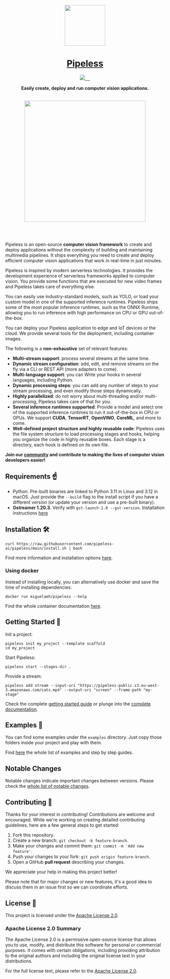 <p align="center">
  <a href="https://pipeless.ai">
    <picture>
      <source media="(prefers-color-scheme: dark)" srcset="assets/pipeless-400x400-rounded.png">
      <img src="https://raw.githubusercontent.com/pipeless-ai/pipeless/main/assets/pipeless-400x400-rounded.png" height="128">
    </picture>
    <h1 align="center">Pipeless</h1>
  </a>
</p>

<p align="center">
  <a aria-label="Pipeless logo" href="https://pipeless.ai">
    <img src="https://img.shields.io/badge/MADE%20BY%20Pipeless%20ai-000000.svg?style=for-the-badge&logo=Pipeless&labelColor=000">
  </a>
  <a aria-label="Pipeless latest version" href="https://github.com/pipeless-ai/pipeless/releases">
    <img alt="" src="https://img.shields.io/github/v/release/pipeless-ai/pipeless?style=for-the-badge&label=latest&labelColor=000000">
  </a>
  <a aria-label="License" href="https://github.com/miguelaeh/pipeless/blob/main/license.md">
    <img alt="" src="https://img.shields.io/pypi/l/pipeless-ai?style=for-the-badge&labelColor=000000">
  </a>
  <a aria-label="Join the community on GitHub" href="https://github.com/miguelaeh/pipeless/discussions">
    <img alt="" src="https://img.shields.io/badge/Join%20the%20discussions-black.svg?style=for-the-badge&logo=&labelColor=000000&logoWidth=20">
  </a>
  <a aria-label="Join the community on Discord" href="https://discord.gg/K2qxQ8uedG">
    <img alt="" src="https://img.shields.io/discord/1156923628831649873?style=for-the-badge&logo=discord&logoColor=FFFFFF&label=Chat%20on%20discord&labelColor=black">
  </a>
</p>

<div align="center">
   <p><b>Easily create, deploy and run computer vision applications.</b></p>

   <br />

   <div>
      <img width="382" align="center" src="https://raw.githubusercontent.com/pipeless-ai/pipeless/main/assets/examples.gif">
   </div>

   <br /><br />
</div>

Pipeless is an open-source <b>computer vision framework</b> to create and deploy applications without the complexity of building and maintaining multimedia pipelines. It ships everything you need to create and deploy efficient computer vision applications that work in real-time in just minutes.

Pipeless is inspired by modern serverless technologies. It provides the development experience of serverless frameworks applied to computer vision. You provide some functions that are executed for new video frames and Pipeless takes care of everything else.

You can easily use industry-standard models, such as YOLO, or load your custom model in one of the supported inference runtimes. Pipeless ships some of the most popular inference runtimes, such as the ONNX Runtime, allowing you to run inference with high performance on CPU or GPU out-of-the-box.

You can deploy your Pipeless application to edge and IoT devices or the cloud. We provide several tools for the deployment, including container images.

The following is a **non-exhaustive** set of relevant features:

* **Multi-stream support**: process several streams at the same time.
* **Dynamic stream configuration**: add, edit, and remove streams on the fly via a CLI or REST API (more adapters to come).
* **Multi-language support**: you can Write your hooks in several languages, including Python.
* **Dynamic processing steps**: you can add any number of steps to your stream processing, and even modify those steps dynamically.
* **Highly parallelized**: do not worry about multi-threading and/or multi-processing, Pipeless takes care of that for you.
* **Several inference runtimes supported**: Provide a model and select one of the supported inference runtimes to run it out-of-the-box in CPU or GPUs. We support **CUDA**, **TensorRT**, **OpenVINO**, **CoreML**, and more to come.
* **Well-defined project structure and highly reusable code**: Pipeless uses the file system structure to load processing stages and hooks, helping you organize the code in highly reusable boxes. Each stage is a directory, each hook is defined on its own file.

**Join our [community](https://discord.gg/K2qxQ8uedG) and contribute to making the lives of computer vision developers easier!**

## Requirements ☝️

* Python. Pre-built binaries are linked to Python 3.11 in Linux and 3.12 in macOS. Just provide the `--build` flag to the install script if you have a different version (or update your version and use a pre-built binary).
* **Gstreamer 1.20.3**. Verify with `gst-launch-1.0 --gst-version`. Installation instructions [here](https://gstreamer.freedesktop.org/documentation/installing/index.html?gi-language=python)

## Installation 🛠️

```console
curl https://raw.githubusercontent.com/pipeless-ai/pipeless/main/install.sh | bash
```

Find more information and installation options [here](https://www.pipeless.ai/docs/v1/getting-started/installation).

### Using docker

Instead of installing locally, you can alternatively use docker and save the time of installing dependencies:

```console
docker run miguelaeh/pipeless --help
```

Find the whole container documentation [here](https://www.pipeless.ai/docs/v1/container).

## Getting Started 🚀

Init a project:

```console
pipeless init my_project --template scaffold
cd my_project
```

Start Pipeless:

```console
pipeless start --stages-dir .
```

Provide a stream:

```console
pipeless add stream --input-uri "https://pipeless-public.s3.eu-west-3.amazonaws.com/cats.mp4" --output-uri "screen" --frame-path "my-stage"
```

Check the complete [getting started guide](https://pipeless.ai/docs/v1/getting-started) or plunge into the [complete documentation](https://www.pipeless.ai/docs).

## Examples 🌟

You can find some examples under the `examples` directory. Just copy those folders inside your project and play with them.

Find [here](https://pipeless.ai/docs/v1/examples) the whole list of examples and step by step guides.

## Notable Changes

Notable changes indicate important changes between versions. Please check the [whole list of notable changes](https://pipeless.ai/docs/v1/changes).

## Contributing 🤝

Thanks for your interest in contributing! Contributions are welcome and encouraged. While we're working on creating detailed contributing guidelines, here are a few general steps to get started:

1. Fork this repository.
2. Create a new branch: `git checkout -b feature-branch`.
3. Make your changes and commit them: `git commit -m 'Add new feature'`.
4. Push your changes to your fork: `git push origin feature-branch`.
5. Open a GitHub **pull request** describing your changes.

We appreciate your help in making this project better!

Please note that for major changes or new features, it's a good idea to discuss them in an issue first so we can coordinate efforts.

## License 📄

This project is licensed under the [Apache License 2.0](LICENSE).

### Apache License 2.0 Summary

The Apache License 2.0 is a permissive open-source license that allows you to use, modify, and distribute this software for personal or commercial purposes. It comes with certain obligations, including providing attribution to the original authors and including the original license text in your distributions.

For the full license text, please refer to the [Apache License 2.0](LICENSE).
